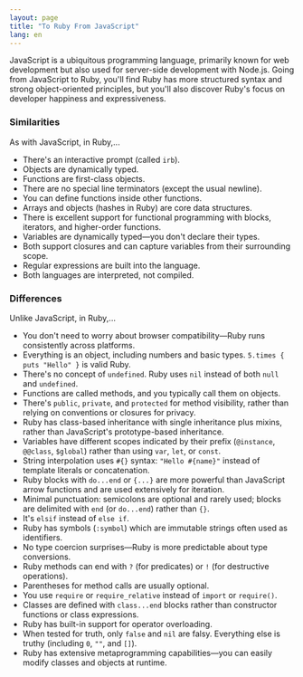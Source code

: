 ```yaml
---
layout: page
title: "To Ruby From JavaScript"
lang: en
---
```


JavaScript is a ubiquitous programming language, primarily known for web
development but also used for server-side development with Node.js. Going
from JavaScript to Ruby, you'll find Ruby has more structured syntax and
strong object-oriented principles, but you'll also discover Ruby's focus
on developer happiness and expressiveness.

### Similarities

As with JavaScript, in Ruby,...

* There's an interactive prompt (called `irb`).
* Objects are dynamically typed.
* Functions are first-class objects.
* There are no special line terminators (except the usual newline).
* You can define functions inside other functions.
* Arrays and objects (hashes in Ruby) are core data structures.
* There is excellent support for functional programming with blocks,
  iterators, and higher-order functions.
* Variables are dynamically typed—you don't declare their types.
* Both support closures and can capture variables from their
  surrounding scope.
* Regular expressions are built into the language.
* Both languages are interpreted, not compiled.


### Differences

Unlike JavaScript, in Ruby,...

* You don't need to worry about browser compatibility—Ruby runs
  consistently across platforms.
* Everything is an object, including numbers and basic types.
  `5.times { puts "Hello" }` is valid Ruby.
* There's no concept of `undefined`. Ruby uses `nil` instead of both
  `null` and `undefined`.
* Functions are called methods, and you typically call them on objects.
* There's `public`, `private`, and `protected` for method visibility,
  rather than relying on conventions or closures for privacy.
* Ruby has class-based inheritance with single inheritance plus mixins,
  rather than JavaScript's prototype-based inheritance.
* Variables have different scopes indicated by their prefix (`@instance`,
  `@@class`, `$global`) rather than using `var`, `let`, or `const`.
* String interpolation uses `#{}` syntax: `"Hello #{name}"` instead of
  template literals or concatenation.
* Ruby blocks with `do...end` or `{...}` are more powerful than
  JavaScript arrow functions and are used extensively for iteration.
* Minimal punctuation: semicolons are optional and rarely used; blocks are delimited with `end` (or `do...end`) rather than `{}`.
* It's `elsif` instead of `else if`.
* Ruby has symbols (`:symbol`) which are immutable strings often used
  as identifiers.
* No type coercion surprises—Ruby is more predictable about type
  conversions.
* Ruby methods can end with `?` (for predicates) or `!` (for
  destructive operations).
* Parentheses for method calls are usually optional.
* You use `require` or `require_relative` instead of `import` or
  `require()`.
* Classes are defined with `class...end` blocks rather than constructor
  functions or class expressions.
* Ruby has built-in support for operator overloading.
* When tested for truth, only `false` and `nil` are falsy. Everything
  else is truthy (including `0`, `""`, and `[]`).
* Ruby has extensive metaprogramming capabilities—you can easily
  modify classes and objects at runtime.
